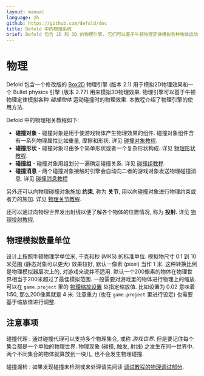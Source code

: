 ```yaml
---
layout: manual
language: zh
github: https://github.com/defold/doc
title: Defold 中的物理系统
brief: Defold 包含 2D 和 3D 的物理引擎. 它们可以基于牛顿物理定律模拟各种物体运动碰撞时的物理效果.
---
```


# 物理

Defold 包含一个修改版的 [Box2D](http://www.box2d.org) 物理引擎 (版本 2.1) 用于模拟2D物理效果和一个 Bullet physics 引擎 (版本 2.77) 用来模拟3D物理效果. 物理引擎可以基于牛顿物理定律模拟各种 _碰撞物体_ 运动碰撞时的物理效果. 本教程介绍了物理引擎的使用方法.

Defold 中的物理相关教程如下:

* **碰撞对象** - 碰撞对象是用于使游戏物体产生物理效果的组件. 碰撞对象组件含有一系列物理属性比如重量, 摩擦和形状. 详见 [碰撞对象教程](/zh/manuals/physics-objects).
* **碰撞形状** - 碰撞对象可由多个简单形状或者一个复杂形状构成. 详见 [物理形状教程](/zh/manuals/physics-shapes).
* **碰撞组** - 碰撞对象用组划分一遍确定碰撞关系. 详见 [碰撞组教程](/zh/manuals/physics-groups).
* **碰撞消息** - 两个碰撞对象接触时引擎会自动向二者的游戏对象发送物理碰撞消息. 详见 [碰撞消息教程](/zh/manuals/physics-messages)

另外还可以向物理碰撞对象施加 **约束**, 称为 **关节**, 用以向碰撞对象进行物理约束或者力的施加. 详见 [物理关节教程](/zh/manuals/physics-joints).

还可以通过向物理世界发出射线以便了解各个物体的位置情况, 称为 **投射**. 详见 [物理投射教程](/zh/manuals/physics-ray-casts).


## 物理模拟数量单位

设计上按照牛顿物理学单位米, 千克和秒 (MKS) 的标准单位. 模拟物尺寸 0.1 到 10 米范围 (静态对象可以更大) 效果较好, 默认一像素 (pixel) 当作 1 米. 这种转换比例是物理模拟器层次上的, 对游戏来说并不适用.
默认一个200像素的物体在物理世界相当于200米超过了最佳模拟范围. 一般需要对游戏里的物体进行物理上的缩放. 可以在 `game.project` 里的 [物理缩放设置](/zh/manuals/project-settings/#Physics) 处指定缩放值.
比如设置为 0.02 意味着 1:50, 那么200像素就是 4 米. 注意重力 (也在 `game.project` 里进行设定) 也需要基于缩放值进行调整.


## 注意事项

碰撞代理
: 通过碰撞代理可以支持多个物理集合, 或称 *游戏世界*. 但是要记住每个集合都是一个单独的物理世界. 物理现象 (碰撞, 触发, 射线) 之发生在同一世界中. 两个不同集合的物体就算放到一块儿, 也不会发生物理碰撞.

碰撞漏检
: 如果发现碰撞未检测或未处理请先阅读 [调试教程的物理调试部分](/zh/manuals/debugging-game-logic/#物理引擎调试).




